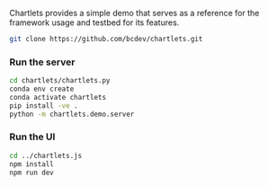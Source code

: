 Chartlets provides a simple demo that serves as a
reference for the framework usage and testbed for its features.

```bash
git clone https://github.com/bcdev/chartlets.git
```

### Run the server

```bash
cd chartlets/chartlets.py
conda env create
conda activate chartlets
pip install -ve . 
python -m chartlets.demo.server
```

### Run the UI

```bash
cd ../chartlets.js
npm install
npm run dev
```